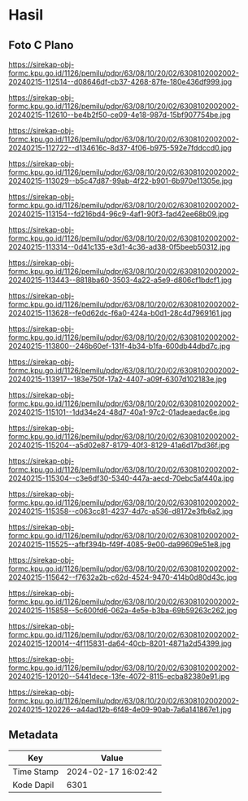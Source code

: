 # Hasil

## Foto C Plano

https://sirekap-obj-formc.kpu.go.id/1126/pemilu/pdpr/63/08/10/20/02/6308102002002-20240215-112514--d08646df-cb37-4268-87fe-180e436df999.jpg

https://sirekap-obj-formc.kpu.go.id/1126/pemilu/pdpr/63/08/10/20/02/6308102002002-20240215-112610--be4b2f50-ce09-4e18-987d-15bf907754be.jpg

https://sirekap-obj-formc.kpu.go.id/1126/pemilu/pdpr/63/08/10/20/02/6308102002002-20240215-112722--d134616c-8d37-4f06-b975-592e7fddccd0.jpg

https://sirekap-obj-formc.kpu.go.id/1126/pemilu/pdpr/63/08/10/20/02/6308102002002-20240215-113029--b5c47d87-99ab-4f22-b901-6b970e11305e.jpg

https://sirekap-obj-formc.kpu.go.id/1126/pemilu/pdpr/63/08/10/20/02/6308102002002-20240215-113154--fd216bd4-96c9-4af1-90f3-fad42ee68b09.jpg

https://sirekap-obj-formc.kpu.go.id/1126/pemilu/pdpr/63/08/10/20/02/6308102002002-20240215-113314--0d41c135-e3d1-4c36-ad38-0f5beeb50312.jpg

https://sirekap-obj-formc.kpu.go.id/1126/pemilu/pdpr/63/08/10/20/02/6308102002002-20240215-113443--8818ba60-3503-4a22-a5e9-d806cf1bdcf1.jpg

https://sirekap-obj-formc.kpu.go.id/1126/pemilu/pdpr/63/08/10/20/02/6308102002002-20240215-113628--fe0d62dc-f6a0-424a-b0d1-28c4d7969161.jpg

https://sirekap-obj-formc.kpu.go.id/1126/pemilu/pdpr/63/08/10/20/02/6308102002002-20240215-113800--246b60ef-131f-4b34-b1fa-600db44dbd7c.jpg

https://sirekap-obj-formc.kpu.go.id/1126/pemilu/pdpr/63/08/10/20/02/6308102002002-20240215-113917--183e750f-17a2-4407-a09f-6307d102183e.jpg

https://sirekap-obj-formc.kpu.go.id/1126/pemilu/pdpr/63/08/10/20/02/6308102002002-20240215-115101--1dd34e24-48d7-40a1-97c2-01adeaedac6e.jpg

https://sirekap-obj-formc.kpu.go.id/1126/pemilu/pdpr/63/08/10/20/02/6308102002002-20240215-115204--a5d02e87-8179-40f3-8129-41a6d17bd36f.jpg

https://sirekap-obj-formc.kpu.go.id/1126/pemilu/pdpr/63/08/10/20/02/6308102002002-20240215-115304--c3e6df30-5340-447a-aecd-70ebc5af440a.jpg

https://sirekap-obj-formc.kpu.go.id/1126/pemilu/pdpr/63/08/10/20/02/6308102002002-20240215-115358--c063cc81-4237-4d7c-a536-d8172e3fb6a2.jpg

https://sirekap-obj-formc.kpu.go.id/1126/pemilu/pdpr/63/08/10/20/02/6308102002002-20240215-115525--afbf394b-f49f-4085-9e00-da99609e51e8.jpg

https://sirekap-obj-formc.kpu.go.id/1126/pemilu/pdpr/63/08/10/20/02/6308102002002-20240215-115642--f7632a2b-c62d-4524-9470-414b0d80d43c.jpg

https://sirekap-obj-formc.kpu.go.id/1126/pemilu/pdpr/63/08/10/20/02/6308102002002-20240215-115858--5c600fd6-062a-4e5e-b3ba-69b59263c262.jpg

https://sirekap-obj-formc.kpu.go.id/1126/pemilu/pdpr/63/08/10/20/02/6308102002002-20240215-120014--4f115831-da64-40cb-8201-4871a2d54399.jpg

https://sirekap-obj-formc.kpu.go.id/1126/pemilu/pdpr/63/08/10/20/02/6308102002002-20240215-120120--5441dece-13fe-4072-8115-ecba82380e91.jpg

https://sirekap-obj-formc.kpu.go.id/1126/pemilu/pdpr/63/08/10/20/02/6308102002002-20240215-120226--a44ad12b-6f48-4e09-90ab-7a6a141867e1.jpg


## Metadata

| Key        | Value               |
| ---------- | ------------------- |
| Time Stamp | 2024-02-17 16:02:42 |
| Kode Dapil | 6301                |



